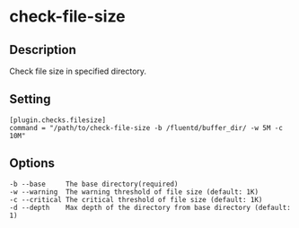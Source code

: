# check-file-size

## Description

Check file size in specified directory.

## Setting

```
[plugin.checks.filesize]
command = "/path/to/check-file-size -b /fluentd/buffer_dir/ -w 5M -c 10M"
```

## Options

```
-b --base     The base directory(required)
-w --warning  The warning threshold of file size (default: 1K)
-c --critical The critical threshold of file size (default: 1K)
-d --depth    Max depth of the directory from base directory (default: 1)
```

